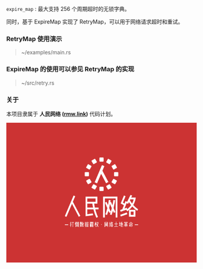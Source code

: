 `expire_map` : 最大支持 256 个周期超时的无锁字典。

同时，基于 ExpireMap 实现了 RetryMap，可以用于网络请求超时和重试。

### RetryMap 使用演示

> ~/examples/main.rs

### ExpireMap 的使用可以参见 RetryMap 的实现

> ~/src/retry.rs

### 关于

本项目隶属于 **人民网络 ([rmw.link](//rmw.link))** 代码计划。

![人民网络海报](https://raw.githubusercontent.com/rmw-link/logo/master/rmw.red.bg.svg)
